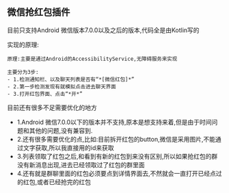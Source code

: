 ## 微信抢红包插件

目前只支持Android 微信版本7.0.0以及之后的版本,代码全是由Kotlin写的

实现的原理:

    原理:主要是通过Android的AccessibilityService,无障碍服务来实现
    
    主要分为3步:
    - 1.检测通知栏、以及聊天列表是否有“*[微信红包]*”
    - 2.第一步检测发现有就模拟点击进去聊天界面
    - 3.打开红包界面、点击“*开*”
目前还有很多不足需要优化的地方

   - 1.Android 微信7.0.0以下的版本并不支持,原本是想支持来着,但是由于时间问题和其他的问题,没有兼容到.
   - 2.还有很多需要优化的点,比如:目前拆开红包的button,微信是采用图片,不能通过文字获取,所以我直接用的id来获取
   - 3.列表领取了红包之后,和看到有新的红包到来没有区别,所以如果抢红包的群没有新消息出现,进去已经领取过了红包的群里面
   - 4.还有就是群聊里面的红包必须要点到详情界面去,不然就会一直打开已经点过的红包,或者已经抢完的红包
